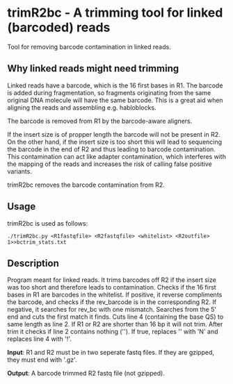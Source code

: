 # trimR2bc - A trimming tool for linked (barcoded) reads
Tool for removing barcode contamination in linked reads.

## Why linked reads might need trimming ##

Linked reads have a barcode, which is the 16 first bases in R1. The barcode is added during fragmentation, so fragments originating from the same original DNA molecule will have the same barcode. This is a great aid when aligning the reads and assembling e.g. habloblocks.

The barcode is removed from R1 by the barcode-aware aligners.

If the insert size is of propper length the barcode will not be present in R2. On the other hand, if the insert size is too short this will lead to sequencing the barcode in the end of R2 and thus leading to barcode contamination. This contamination can act like adapter contamination, which interferes with the mapping of the reads and increases the risk of calling false positive variants.

trimR2bc removes the barcode contamination from R2.

## Usage ##

trimR2bc is used as follows:

```
./trimR2bc.py <R1fastqfile> <R2fastqfile> <whitelist> <R2outfile> 1>>bctrim_stats.txt
```

## Description ##

Program meant for linked reads. It trims barcodes off R2 if the insert size was too short and therefore leads to contamination.
Checks if the 16 first bases in R1 are barcodes in the whitelist.
If positive, it reverse compliments the barcode, and checks if the rev_barcode is in the corresponding R2. If negative, it searches for rev_bc with one mismatch.
Searches from the 5' end and cuts the first match it finds.
Cuts line 4 (containing the base QS) to same length as line 2.
If R1 or R2 are shorter than 16 bp it will not trim.
After trim it checks if line 2 contains nothing (''). If true, replaces '' with 'N' and replaces line 4 with '!'.

**Input**: R1 and R2 must be in two seperate fastq files. If they are gzipped, they must end with '.gz'.

**Output**: A barcode trimmed R2 fastq file (not gzipped).
